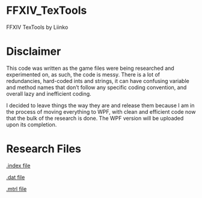 # FFXIV_TexTools
FFXIV TexTools by Liinko


# Disclaimer 

This code was written as the game files were being researched and experimented on, as such, the code is messy. There is a lot of redundancies, hard-coded ints and strings, it can have confusing variable and method names that don’t follow any specific coding convention, and overall lazy and inefficient coding.

I decided to leave things the way they are and release them because I am in the process of moving everything to WPF, with clean and efficient code now that the bulk of the research is done. The WPF version will be uploaded upon its completion.

# Research Files

[.index file](https://docs.google.com/document/d/1MbirT8IZIwJ_WY09X6NM-O1WM8nfqaagGPPcePQDn8I/edit?usp=sharing)

[.dat file](https://docs.google.com/document/d/1LZ9yoYbst9IByYSAfCxJ12HRRWnXEoPikPvEqleYlIg/edit?usp=sharing)

[.mtrl file](https://docs.google.com/document/d/1UvzQIxTvLCszrEvANuLJC1-HeoiMsBNGtWO5rJT0sRU/edit?usp=sharing)
